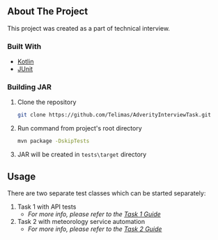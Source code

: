 ## About The Project

This project was created as a part of technical interview.

### Built With

* [Kotlin](https://kotlinlang.org/)
* [JUnit](https://junit.org/junit5/)

### Building JAR

1. Clone the repository
   ```sh
   git clone https://github.com/Telimas/AdverityInterviewTask.git
   ```
2. Run command from project's root directory
   ```sh
   mvn package -DskipTests
   ```
3. JAR will be created in `tests\target` directory

## Usage

There are two separate test classes which can be started separately:

1. Task 1 with API tests
    * _For more info, please refer to
      the [Task 1 Guide](https://github.com/Telimas/AdverityInterviewTask/tree/master/task_1#readme)_
2. Task 2 with meteorology service automation
    * _For more info, please refer to
      the [Task 2 Guide](https://github.com/Telimas/AdverityInterviewTask/tree/master/task_2#readme)_